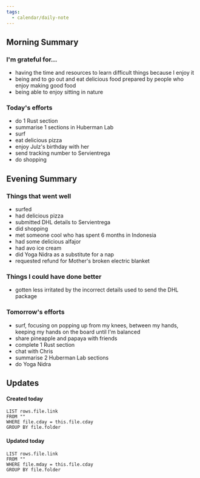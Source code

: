 ```yaml
---
tags:
  - calendar/daily-note
---
```


## Morning Summary

### I'm grateful for...

- having the time and resources to learn difficult things because I enjoy it
- being and to go out and eat delicious food prepared by people who enjoy making good food
- being able to enjoy sitting in nature

### Today's efforts

- do 1 Rust section
- summarise 1 sections in Huberman Lab
- surf
- eat delicious pizza
- enjoy Julz's birthday with her
- send tracking number to Servientrega
- do shopping

## Evening Summary

### Things that went well

- surfed
- had delicious pizza
- submitted DHL details to Servientrega
- did shopping
- met someone cool who has spent 6 months in Indonesia
- had some delicious alfajor
- had avo ice cream
- did Yoga Nidra as a substitute for a nap
- requested refund for Mother's broken electric blanket

### Things I could have done better

- gotten less irritated by the incorrect details used to send the DHL package

### Tomorrow's efforts

- surf, focusing on popping up from my knees, between my hands, keeping my hands on the board until I'm balanced
- share pineapple and papaya with friends
- complete 1 Rust section
- chat with Chris
- summarise 2 Huberman Lab sections
- do Yoga Nidra

## Updates

#### Created today

```dataview
LIST rows.file.link
FROM ""
WHERE file.cday = this.file.cday
GROUP BY file.folder
```

#### Updated today

```dataview
LIST rows.file.link
FROM ""
WHERE file.mday = this.file.cday
GROUP BY file.folder
```
